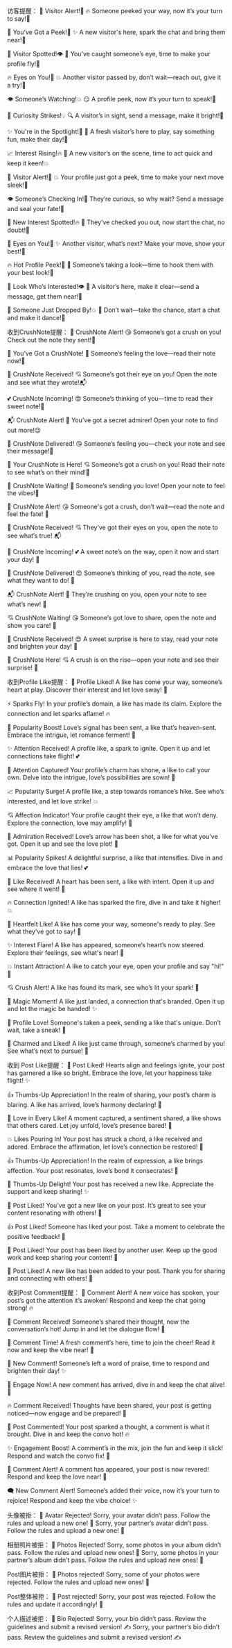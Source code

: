 访客提醒：
🚨 Visitor Alert!👀
🔥 Someone peeked your way, now it’s your turn to say!💬

👀 You’ve Got a Peek!💖
✨ A new visitor's here, spark the chat and bring them near!💬

🌟 Visitor Spotted!👁️
💫 You’ve caught someone’s eye, time to make your profile fly!💬

🔥 Eyes on You!👀
💥 Another visitor passed by, don’t wait—reach out, give it a try!💬

👁️ Someone’s Watching!💥
😏 A profile peek, now it’s your turn to speak!💬

🤔 Curiosity Strikes!💡
🔍 A visitor’s in sight, send a message, make it bright!💬

✨ You're in the Spotlight!🌟
🎉 A fresh visitor’s here to play, say something fun, make their day!💬

📈 Interest Rising!🔥
💬 A new visitor’s on the scene, time to act quick and keep it keen!💥

🚨 Visitor Alert!👀
💥 Your profile just got a peek, time to make your next move sleek!💬

👁️ Someone’s Checking In!👀
They’re curious, so why wait? Send a message and seal your fate!💬

🌟 New Interest Spotted!🔥
💬 They’ve checked you out, now start the chat, no doubt!💬

🤩 Eyes on You!💖
✨ Another visitor, what’s next? Make your move, show your best!💬

🔥 Hot Profile Peek!👀
💬 Someone’s taking a look—time to hook them with your best look!💋

🌟 Look Who’s Interested!👁️
💬 A visitor’s here, make it clear—send a message, get them near!💌

👀 Someone Just Dropped By!💥
💬 Don’t wait—take the chance, start a chat and make it dance!💃



收到CrushNote提醒：
💌 CrushNote Alert! 😘
Someone’s got a crush on you! Check out the note they sent!💬

💖 You’ve Got a CrushNote! 🥰
Someone’s feeling the love—read their note now!💌

💌 CrushNote Received! 💘
Someone’s got their eye on you! Open the note and see what they wrote!📬

💕 CrushNote Incoming! 😍
Someone’s thinking of you—time to read their sweet note!💬

📬 CrushNote Alert! 💌
You’ve got a secret admirer! Open your note to find out more!😉

💖 CrushNote Delivered! 😘
Someone’s feeling you—check your note and see their message!💬

💌 Your CrushNote is Here! 💘
Someone’s got a crush on you! Read their note to see what’s on their mind!💌

🥰 CrushNote Waiting! 💖
Someone’s sending you love! Open your note to feel the vibes!💬

💌 CrushNote Alert! 😘
Someone's got a crush, don’t wait—read the note and feel the fate! 💬

💖 CrushNote Received! 💘
They’ve got their eyes on you, open the note to see what’s true! 📬

💌 CrushNote Incoming! 💕
A sweet note’s on the way, open it now and start your day! 💬

💌 CrushNote Delivered! 😍
Someone’s thinking of you, read the note, see what they want to do! 💌

📬 CrushNote Alert! 💖
They’re crushing on you, open your note to see what’s new! 💬

💘 CrushNote Waiting! 😘
Someone’s got love to share, open the note and show you care! 💬

💖 CrushNote Received! 😍
A sweet surprise is here to stay, read your note and brighten your day! 💬

💌 CrushNote Here! 💘
A crush is on the rise—open your note and see their surprise! 💬



收到Profile Like提醒：
💖 Profile Liked!
A like has come your way, someone’s heart at play. Discover their interest and let love sway! 💬

⚡ Sparks Fly!
In your profile’s domain, a like has made its claim. Explore the connection and let sparks aflame! 🔥

🚀 Popularity Boost!
Love’s signal has been sent, a like that’s heaven-sent. Embrace the intrigue, let romance ferment! 💬

✨ Attention Received!
A profile like, a spark to ignite. Open it up and let connections take flight! 💕

🌟 Attention Captured!
Your profile’s charm has shone, a like to call your own. Delve into the intrigue, love’s possibilities are sown! 💌

📈 Popularity Surge!
A profile like, a step towards romance’s hike. See who’s interested, and let love strike! 💥

💘 Affection Indicator!
Your profile caught their eye, a like that won’t deny. Explore the connection, love may amplify! 💬

💖 Admiration Received!
Love’s arrow has been shot, a like for what you’ve got. Open it up and see the love plot! 💌

📊 Popularity Spikes!
A delightful surprise, a like that intensifies. Dive in and embrace the love that lies! 💕


💓 Like Received!
A heart has been sent, a like with intent. Open it up and see where it went! 💬

🔥 Connection Ignited!
A like has sparked the fire, dive in and take it higher! 💥

💖 Heartfelt Like!
A like has come your way, someone's ready to play. See what they’ve got to say! 💌

✨ Interest Flare!
A like has appeared, someone’s heart’s now steered. Explore their feelings, see what's near! 💫

💥 Instant Attraction!
A like to catch your eye, open your profile and say "hi!" 💬

💘 Crush Alert!
A like has found its mark, see who’s lit your spark! 💖

🔮 Magic Moment!
A like just landed, a connection that's branded. Open it up and let the magic be handed! ✨

💌 Profile Love!
Someone's taken a peek, sending a like that's unique. Don’t wait, take a sneak! 👀

💖 Charmed and Liked!
A like just came through, someone’s charmed by you! See what’s next to pursue! 💬



收到 Post Like提醒：
💖 Post Liked!
Hearts align and feelings ignite, your post has garnered a like so bright. Embrace the love, let your happiness take flight! ✨

👍 Thumbs-Up Appreciation!
In the realm of sharing, your post’s charm is blaring. A like has arrived, love’s harmony declaring! 💬

💖 Love in Every Like!
A moment captured, a sentiment shared, a like shows that others cared. Let joy unfold, love’s presence bared! 🌟

💥 Likes Pouring In!
Your post has struck a chord, a like received and adored. Embrace the affirmation, let love’s connection be restored! 💌

👍 Thumbs-Up Appreciation!
In the realm of expression, a like brings affection. Your post resonates, love’s bond it consecrates! 💬

💖 Thumbs-Up Delight!
Your post has received a new like. Appreciate the support and keep sharing! ✨

🌟 Post Liked!
You’ve got a new like on your post. It’s great to see your content resonating with others! 💖

👍 Post Liked!
Someone has liked your post. Take a moment to celebrate the positive feedback! 💬

💖 Post Liked!
Your post has been liked by another user. Keep up the good work and keep sharing your content! 🌟

🌟 Post Liked!
A new like has been added to your post. Thank you for sharing and connecting with others! 💌


收到Post Comment提醒：
💬 Comment Alert!
A new voice has spoken, your post’s got the attention it’s awoken! Respond and keep the chat going strong! 🔥

🌟 Comment Received!
Someone’s shared their thought, now the conversation’s hot! Jump in and let the dialogue flow! 💬

📝 Comment Time!
A fresh comment’s here, time to join the cheer! Read it now and keep the vibe near! 💬

💖 New Comment!
Someone’s left a word of praise, time to respond and brighten their day! ✨

💬 Engage Now!
A new comment has arrived, dive in and keep the chat alive! 🌟

🔥 Comment Received!
Thoughts have been shared, your post is getting noticed—now engage and be prepared! 💬

🎉 Post Commented!
Your post sparked a thought, a comment is what it brought. Dive in and keep the convo hot! 🔥

✨ Engagement Boost!
A comment’s in the mix, join the fun and keep it slick! Respond and watch the convo fix! 💬

🌺 Comment Alert!
A comment has appeared, your post is now revered! Respond and keep the love near! 💖

🗨️ New Comment Alert!
Someone’s added their voice, now it’s your turn to rejoice! Respond and keep the vibe choice! ✨


头像被拒：
🚫 Avatar Rejected!
Sorry, your avatar didn’t pass. Follow the rules and upload a new one! 🔄 
Sorry, your partner’s avatar didn’t pass. Follow the rules and upload a new one! 🔄

相册照片被拒：
🚫 Photos Rejected!
Sorry, some photos in your album didn’t pass. Follow the rules and upload new ones! 📸
Sorry, some photos in your partner’s album didn’t pass. Follow the rules and upload new ones! 📸

Post图片被拒：
🚫 Photos rejected!
Sorry, some of your photos were rejected. Follow the rules and upload new ones! 🔄

Post整体被拒：
🚫 Post rejected!
Sorry, your post was rejected. Follow the rules and update it accordingly! 💬

个人描述被拒：
🚫 Bio Rejected!
Sorry, your bio didn’t pass. Review the guidelines and submit a revised version! ✍️
Sorry, your partner’s bio didn’t pass. Review the guidelines and submit a revised version! ✍️